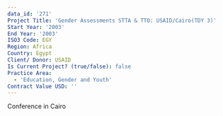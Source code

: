 ```yaml
---
data_id: '271'
Project Title: 'Gender Assessments STTA & TTO: USAID/Cairo(TDY 3)'
Start Year: '2003'
End Year: '2003'
ISO3 Code: EGY
Region: Africa
Country: Egypt
Client/ Donor: USAID
Is Current Project? (true/false): false
Practice Area:
  - 'Education, Gender and Youth'
Contract Value USD: ''
---
```

Conference in Cairo